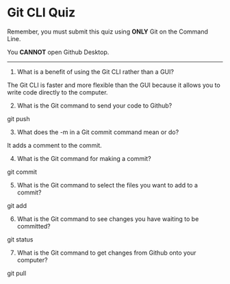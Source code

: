 # Git CLI Quiz

Remember, you must submit this quiz using __ONLY__ Git on the Command Line. 

You __CANNOT__ open Github Desktop.

---

1. What is a benefit of using the Git CLI rather than a GUI?

The Git CLI is faster and more flexible than the GUI because it allows you to write code directly to the computer.

2. What is the Git command to send your code to Github?

git push

3. What does the -m in a Git commit command mean or do?

It adds a comment to the commit.

4. What is the Git command for making a commit?

git commit

5. What is the Git command to select the files you want to add to a commit?

git add

6. What is the Git command to see changes you have waiting to be committed?

git status

7. What is the Git command to get changes from Github onto your computer?

git pull
